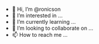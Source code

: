 - 👋 Hi, I’m @ronicson
- 👀 I’m interested in ...
- 🌱 I’m currently learning ...
- 💞️ I’m looking to collaborate on ...
- 📫 How to reach me ...

<!---
ronicson/ronicson is a ✨ special ✨ repository because its `README.md` (this file) appears on your GitHub profile.
You can click the Preview link to take a look at your changes.
--->
